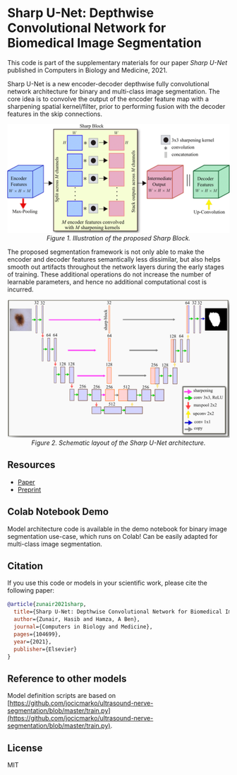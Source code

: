 # Sharp U-Net: Depthwise Convolutional Network for Biomedical Image Segmentation


This code is part of the supplementary materials for our paper *Sharp U-Net* published in Computers in Biology and Medicine, 2021.

Sharp U-Net is a new encoder-decoder depthwise fully convolutional network architecture for
binary and multi-class image segmentation. The core idea is to convolve the output of the encoder feature map with a sharpening
spatial kernel/filter, prior to performing fusion with the decoder features in the skip connections.

<p align="center">
  <a href="#"><img src="./media/sharpblock.png"></a> <br />
  <em> 
    Figure 1. Illustration of the proposed Sharp Block.
    </em>
</p>

The proposed segmentation framework is not only able to
make the encoder and decoder features semantically less dissimilar, but also helps smooth out artifacts throughout the network layers during the early stages of training. These additional operations do not increase the number of learnable parameters, and hence no additional computational cost is incurred.

<p align="center">
  <a href="#"><img src="./media/sharpunet.png"></a> <br />
  <em> 
    Figure 2. Schematic layout of the Sharp U-Net architecture.
    </em>
</p>

## Resources
* [Paper](https://www.sciencedirect.com/science/article/abs/pii/S0010482521004935)
* [Preprint](https://arxiv.org/abs/2107.12461)

## Colab Notebook Demo
Model architecture code is available in the demo notebook for binary image segmentation use-case, which runs on Colab! Can be easily adapted for multi-class image segmentation.

## Citation
If you use this code or models in your scientific work, please cite the following paper:

```bibtex
@article{zunair2021sharp,
  title={Sharp U-Net: Depthwise Convolutional Network for Biomedical Image Segmentation},
  author={Zunair, Hasib and Hamza, A Ben},
  journal={Computers in Biology and Medicine},
  pages={104699},
  year={2021},
  publisher={Elsevier}
}
```

## Reference to other models
Model definition scripts are based on [https://github.com/jocicmarko/ultrasound-nerve-segmentation/blob/master/train.py](https://github.com/jocicmarko/ultrasound-nerve-segmentation/blob/master/train.py).

## License
MIT
